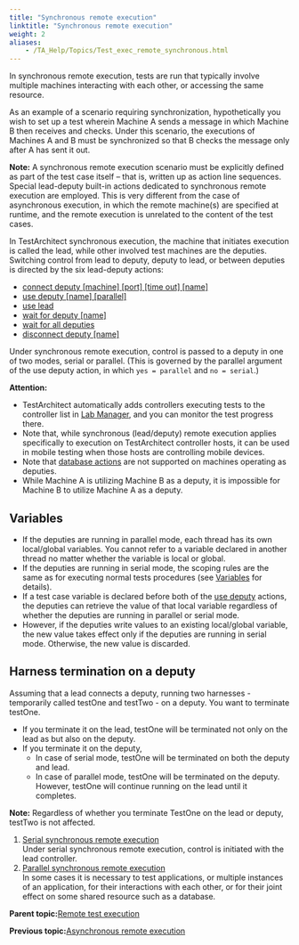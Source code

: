 ```yaml
--- 
title: "Synchronous remote execution"
linktitle: "Synchronous remote execution"
weight: 2
aliases: 
    - /TA_Help/Topics/Test_exec_remote_synchronous.html
---
```


In synchronous remote execution, tests are run that typically involve multiple machines interacting with each other, or accessing the same resource.

As an example of a scenario requiring synchronization, hypothetically you wish to set up a test wherein Machine A sends a message in which Machine B then receives and checks. Under this scenario, the executions of Machines A and B must be synchronized so that B checks the message only after A has sent it out.

**Note:** A synchronous remote execution scenario must be explicitly defined as part of the test case itself – that is, written up as action line sequences. Special lead-deputy built-in actions dedicated to synchronous remote execution are employed. This is very different from the case of asynchronous execution, in which the remote machine\(s\) are specified at runtime, and the remote execution is unrelated to the content of the test cases.

In TestArchitect synchronous execution, the machine that initiates execution is called the lead, while other involved test machines are the deputies. Switching control from lead to deputy, deputy to lead, or between deputies is directed by the six lead-deputy actions:

-   [connect deputy \[machine\] \[port\] \[time out\] \[name\]](/TA_Automation/Topics/bia_connect_deputy.html)
-   [use deputy \[name\] \[parallel\]](/TA_Automation/Topics/bia_use_deputy.html)
-   [use lead](/TA_Automation/Topics/bia_use_lead.html)
-   [wait for deputy \[name\]](/TA_Automation/Topics/bia_wait_for_deputy.html)
-   [wait for all deputies](/TA_Automation/Topics/bia_wait_for_all_deputies.html)
-   [disconnect deputy \[name\]](/TA_Automation/Topics/bia_disconnect_deputy.html)

Under synchronous remote execution, control is passed to a deputy in one of two modes, serial or parallel. \(This is governed by the parallel argument of the use deputy action, in which `yes = parallel` and `no = serial`.\)

**Attention:**

-   TestArchitect automatically adds controllers executing tests to the controller list in [Lab Manager](/TA_Help/Topics/Lab_manager.html), and you can monitor the test progress there.
-   Note that, while synchronous \(lead/deputy\) remote execution applies specifically to execution on TestArchitect controller hosts, it can be used in mobile testing when those hosts are controlling mobile devices.
-   Note that [database actions](/TA_Automation/Topics/bia_Database.html) are not supported on machines operating as deputies.
-   While Machine A is utilizing Machine B as a deputy, it is impossible for Machine B to utilize Machine A as a deputy.

## Variables

-   If the deputies are running in parallel mode, each thread has its own local/global variables. You cannot refer to a variable declared in another thread no matter whether the variable is local or global.
-   If the deputies are running in serial mode, the scoping rules are the same as for executing normal tests procedures \(see [Variables](/TA_Automation/Topics/The_test_language_variables.html) for details\).
-   If a test case variable is declared before both of the [use deputy](/TA_Automation/Topics/bia_use_deputy.html) actions, the deputies can retrieve the value of that local variable regardless of whether the deputies are running in parallel or serial mode.
-   However, if the deputies write values to an existing local/global variable, the new value takes effect only if the deputies are running in serial mode. Otherwise, the new value is discarded.

## Harness termination on a deputy

Assuming that a lead connects a deputy, running two harnesses - temporarily called testOne and testTwo - on a deputy. You want to terminate testOne.

-   If you terminate it on the lead, testOne will be terminated not only on the lead as but also on the deputy.
-   If you terminate it on the deputy,
    -   In case of serial mode, testOne will be terminated on both the deputy and lead.
    -   In case of parallel mode, testOne will be terminated on the deputy. However, testOne will continue running on the lead until it completes.

**Note:** Regardless of whether you terminate TestOne on the lead or deputy, testTwo is not affected.

1.  [Serial synchronous remote execution](/TA_Help/Topics/Test_exec_remote_synchronous_serial.html)  
Under serial synchronous remote execution, control is initiated with the lead controller.
2.  [Parallel synchronous remote execution](/TA_Help/Topics/Test_exec_remote_synchronous_parallel.html)  
In some cases it is necessary to test applications, or multiple instances of an application, for their interactions with each other, or for their joint effect on some shared resource such as a database.

**Parent topic:**[Remote test execution](/TA_Help/Topics/Test_exec_remote.html)

**Previous topic:**[Asynchronous remote execution](/TA_Help/Topics/Test_exec_remote_asynchronous.html)

